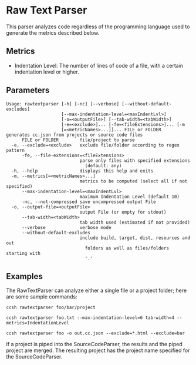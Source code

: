 # Raw Text Parser

This parser analyzes code regardless of the programming language used to generate the metrics described below.

## Metrics

-   Indentation Level: The number of lines of code of a file, with a certain indentation level or higher.

## Parameters

```
Usage: rawtextparser [-h] [-nc] [--verbose] [--without-default-excludes]
                     [--max-indentation-level=<maxIndentLvl>]
                     [-o=<outputFile>] [--tab-width=<tabWidth>]
                     [-e=<exclude>]... [-fe=<fileExtensions>]... [-m
                     [=<metricNames>...]]... FILE or FOLDER
generates cc.json from projects or source code files
      FILE or FOLDER        file/project to parse
  -e, --exclude=<exclude>   exclude file/folder according to regex pattern
      -fe, --file-extensions=<fileExtensions>
                            parse only files with specified extensions
                              (default: any)
  -h, --help                displays this help and exits
  -m, --metrics[=<metricNames>...]
                            metrics to be computed (select all if not specified)
      --max-indentation-level=<maxIndentLvl>
                            maximum Indentation Level (default 10)
      -nc, --not-compressed save uncompressed output File
  -o, --output-file=<outputFile>
                            output File (or empty for stdout)
      --tab-width=<tabWidth>
                            tab width used (estimated if not provided)
      --verbose             verbose mode
      --without-default-excludes
                            include build, target, dist, resources and out
                              folders as well as files/folders starting with
                              '.'
```

## Examples

The RawTextParser can analyze either a single file or a project folder; here are some sample commands:

```
ccsh rawtextparser foo/bar/project
```

```
ccsh rawtextparser foo.txt --max-indentation-level=6 tab-width=4 --metrics=IndentationLevel
```

```
ccsh rawtextparser foo -o out.cc.json --exclude=*.html --exclude=bar
```

If a project is piped into the SourceCodeParser, the results and the piped project are merged.
The resulting project has the project name specified for the SourceCodeParser.

